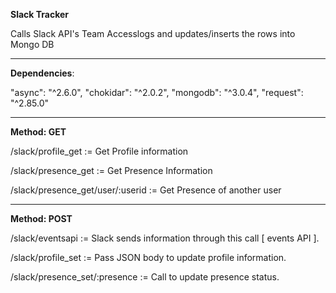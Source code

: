 __**Slack Tracker**__

Calls Slack API's Team Accesslogs and updates/inserts the rows into Mongo DB

---

__Dependencies__:

"async": "^2.6.0",
"chokidar": "^2.0.2",
"mongodb": "^3.0.4",
"request": "^2.85.0"

---

__**Method: GET**__

/slack/profile_get  := Get Profile information

/slack/presence_get := Get Presence Information

/slack/presence_get/user/:userid := Get Presence of another user

---


__**Method: POST**__

/slack/eventsapi := Slack sends information through this call [ events API ].

/slack/profile_set := Pass JSON body to update profile information.

/slack/presence_set/:presence := Call to update presence status.

